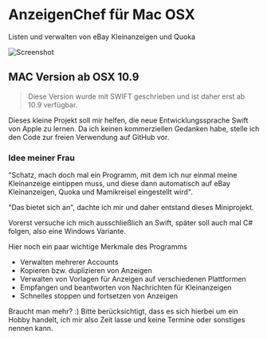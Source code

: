 AnzeigenChef für Mac OSX
=========

Listen und verwalten von eBay Kleinanzeigen und Quoka

![Screenshot](http://gastonx.net/wp-content/uploads/2015/05/Bildschirmfoto-2015-05-13-um-08.18.57-1024x701.png)

## MAC Version ab OSX 10.9

>Diese Version wurde mit SWIFT geschrieben und ist daher erst ab 10.9 verfügbar.

Dieses kleine Projekt soll mir helfen, die neue Entwicklungssprache Swift von Apple zu lernen. Da ich keinen kommerziellen Gedanken habe, stelle ich den Code zur freien Verwendung auf GitHub vor.

### Idee meiner Frau

"Schatz, mach doch mal ein Programm, mit dem ich nur einmal meine Kleinanzeige eintippen muss, und diese dann automatisch auf eBay Kleinanzeigen, Quoka und Mamikreisel eingestellt wird".

"Das bietet sich an", dachte ich mir und daher entstand dieses Miniprojekt.

Vorerst versuche ich mich ausschließlich an Swift, später soll auch mal C# folgen, also eine Windows Variante.

Hier noch ein paar wichtige Merkmale des Programms

* Verwalten mehrerer Accounts
* Kopieren bzw. duplizieren von Anzeigen
* Verwalten von Vorlagen für Anzeigen auf verschiedenen Plattformen
* Empfangen und beantworten von Nachrichten für Kleinanzeigen
* Schnelles stoppen und fortsetzen von Anzeigen

Braucht man mehr? :) Bitte berücksichtigt, dass es sich hierbei um ein Hobby handelt, ich mir also Zeit lasse und keine Termine oder sonstiges nennen kann.
